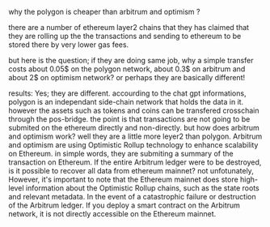 why the polygon is cheaper than arbitrum and optimism ?

there are a number of ethereum layer2 chains that they has claimed that they are rolling up the the transactions and sending to ethereum to be stored there by very lower gas fees.

but here is the question; if they are doing same job, why a simple transfer costs about 0.05$ on the polygon network, about 0.3$ on arbitrum and about 2$ on optimism network?
or perhaps they are basically different!

results:
Yes; they are different. accourding to the chat gpt informations, polygon is an independant side-chain network that holds the data in it. however the assets such as tokens and coins can be transfered crosschain through the pos-bridge.
the point is that transactions are not going to be submited on the ethereum directly and non-directly.
but how does arbitrum and optimism work? well they are a little more leyer2 than polygon. Arbitrum and optimism are using Optimistic Rollup technology to enhance scalability on Ethereum. in simple words, they are submiting a summary of the transaction on Ethereum.
If the entire Arbitrum ledger were to be destroyed, is it possible to recover all data from ethereum mainnet? 
not unfotunately, However, it's important to note that the Ethereum mainnet does store high-level information about the Optimistic Rollup chains, such as the state roots and relevant metadata. In the event of a catastrophic failure or destruction of the Arbitrum ledger.
If you deploy a smart contract on the Arbitrum network, it is not directly accessible on the Ethereum mainnet.